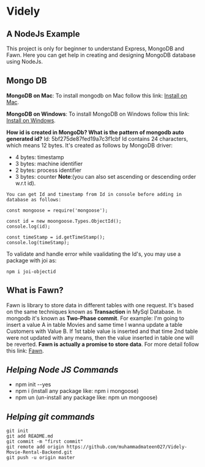 # Videly 
## A NodeJs Example
This project is only for beginner to understand Express, MongoDB and Fawn.
Here you can get help in creating and designing MongoDB database using NodeJs. 

## Mongo DB
**MongoDB on Mac**: To install mongodb on Mac follow this link: [Install on Mac](https://treehouse.github.io/installation-guides/mac/mongo-mac.html).

**MongoDB on Windows**: To install MongoDB on Windows follow this link: [Install on Windows](https://treehouse.github.io/installation-guides/windows/mongo-windows.html).

**How id is created in MongoDb? What is the pattern of mongodb auto generated id?**
Id: 5bf275de87fed19a7c3f1cbf
Id contains 24 characters, which means 12 bytes. It's created as follows by MongoDB driver:

- 4 bytes: timestamp 
- 3 bytes: machine identifier
- 2 bytes: process identifier
- 3 bytes: counter
**Note**:(you can also set ascending or descending order w.r.t id).

```
You can get Id and timestamp from Id in console before adding in database as follows: 

const mongoose = require('mongoose');

const id = new moongoose.Types.ObjectId();
console.log(id);

const timeStamp = id.getTimeStamp(); 
console.log(timeStamp);
```
To validate and handle error while vaalidating the Id's, you may use a package with joi as: 

```
npm i joi-objectid
```

## What is Fawn? 
Fawn is library to store data in different tables with one request. It's based on the same techniques known as **Transaction** in MySql Database. In mongodb it's known as **Two-Phase commit**. 
For example: 
I'm going to insert a value A in table Movies and same time I wanna update a table Customers with Value B. If 1st table value is inserted and that time 2nd table were not updated with any means, then the value inserted in table one will be reverted. **Fawn is actually a promise to store data**. 
For more detail follow this link: [Fawn](https://github.com/e-oj/Fawn).

## *Helping Node JS Commands*
- npm init --yes
- npm i (install any package like: npm i mongoose)
- npm un (un-install any package like: npm un mongoose)
 

## *Helping git commands*

```
git init 
git add README.md 
git commit -m "first commit" 
git remote add origin https://github.com/muhammadmateen027/Videly-Movie-Rental-Backend.git 
git push -u origin master 
```
